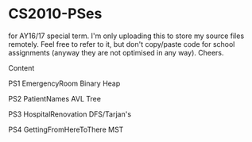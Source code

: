 # CS2010-PSes
for AY16/17 special term. I'm only uploading this to store my source files remotely. Feel free to refer to it, but don't copy/paste code for school assignments (anyway they are not optimised in any way). Cheers.

Content

PS1 EmergencyRoom           Binary Heap                       

PS2 PatientNames            AVL Tree       

PS3 HospitalRenovation      DFS/Tarjan's

PS4 GettingFromHereToThere  MST

